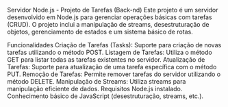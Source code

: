 Servidor Node.js - Projeto de Tarefas (Back-nd)
Este projeto é um servidor desenvolvido em Node.js para gerenciar operações básicas com tarefas (CRUD). O projeto inclui a manipulação de streams, desestruturação de objetos, gerenciamento de estados e um sistema básico de rotas.

Funcionalidades
Criação de Tarefas (Tasks): Suporte para criação de novas tarefas utilizando o método POST.
Listagem de Tarefas: Utiliza o método GET para listar todas as tarefas existentes no servidor.
Atualização de Tarefas: Suporte para atualização de uma tarefa específica com o método PUT.
Remoção de Tarefas: Permite remover tarefas do servidor utilizando o método DELETE.
Manipulação de Streams: Utiliza streams para manipulação eficiente de dados.
Requisitos
Node.js instalado.
Conhecimento básico de JavaScript (desestruturação, streams, etc.).
